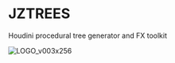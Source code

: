# JZTREES
Houdini procedural tree generator and FX toolkit

![LOGO_v003x256](https://user-images.githubusercontent.com/23189306/123200050-5e598a80-d4f3-11eb-9e53-72cd2bff151a.png)

